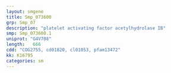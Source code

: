 ```yaml
---
layout: smgene
title: Smp_073600
grp: Smp_07
description: "platelet activating factor acetylhydrolase IB"
smp: Smp_073600.1
uniprot: "G4V708"
length:   666
cdd: "COG2755, cd01820, cl01053, pfam13472"
kk: K16795
categories: sm
---
```

